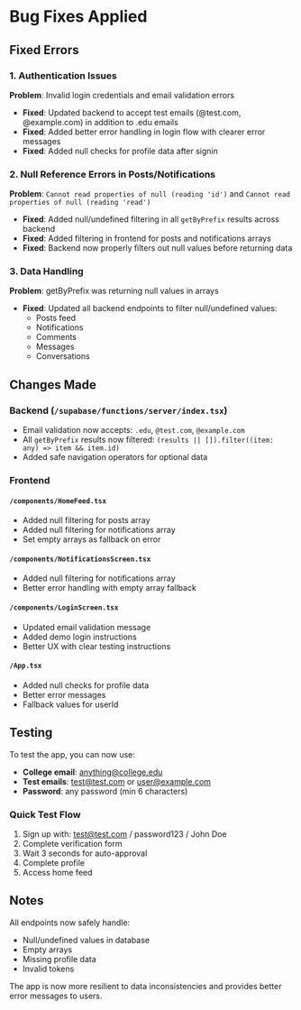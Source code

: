 # Bug Fixes Applied

## Fixed Errors

### 1. Authentication Issues
**Problem**: Invalid login credentials and email validation errors
- **Fixed**: Updated backend to accept test emails (@test.com, @example.com) in addition to .edu emails
- **Fixed**: Added better error handling in login flow with clearer error messages
- **Fixed**: Added null checks for profile data after signin

### 2. Null Reference Errors in Posts/Notifications
**Problem**: `Cannot read properties of null (reading 'id')` and `Cannot read properties of null (reading 'read')`
- **Fixed**: Added null/undefined filtering in all `getByPrefix` results across backend
- **Fixed**: Added filtering in frontend for posts and notifications arrays
- **Fixed**: Backend now properly filters out null values before returning data

### 3. Data Handling
**Problem**: getByPrefix was returning null values in arrays
- **Fixed**: Updated all backend endpoints to filter null/undefined values:
  - Posts feed
  - Notifications
  - Comments
  - Messages
  - Conversations

## Changes Made

### Backend (`/supabase/functions/server/index.tsx`)
- Email validation now accepts: `.edu`, `@test.com`, `@example.com`
- All `getByPrefix` results now filtered: `(results || []).filter((item: any) => item && item.id)`
- Added safe navigation operators for optional data

### Frontend

#### `/components/HomeFeed.tsx`
- Added null filtering for posts array
- Added null filtering for notifications array
- Set empty arrays as fallback on error

#### `/components/NotificationsScreen.tsx`
- Added null filtering for notifications array
- Better error handling with empty array fallback

#### `/components/LoginScreen.tsx`
- Updated email validation message
- Added demo login instructions
- Better UX with clear testing instructions

#### `/App.tsx`
- Added null checks for profile data
- Better error messages
- Fallback values for userId

## Testing

To test the app, you can now use:
- **College email**: anything@college.edu
- **Test emails**: test@test.com or user@example.com
- **Password**: any password (min 6 characters)

### Quick Test Flow
1. Sign up with: test@test.com / password123 / John Doe
2. Complete verification form
3. Wait 3 seconds for auto-approval
4. Complete profile
5. Access home feed

## Notes

All endpoints now safely handle:
- Null/undefined values in database
- Empty arrays
- Missing profile data
- Invalid tokens

The app is now more resilient to data inconsistencies and provides better error messages to users.
